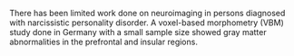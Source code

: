 There has been limited work done on neuroimaging in persons diagnosed with narcissistic personality disorder. A voxel-based morphometry (VBM) study done in Germany with a small sample size showed gray matter abnormalities in the prefrontal and insular regions.